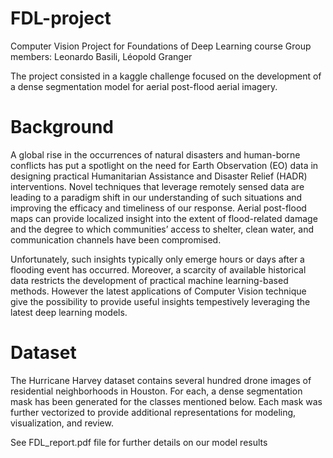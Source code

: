 # FDL-project
Computer Vision Project for Foundations of Deep Learning course
Group members: Leonardo Basili, Léopold Granger

The project consisted in a kaggle challenge focused on the development of a dense segmentation model for aerial post-flood aerial imagery.

# Background
A global rise in the occurrences of natural disasters and human-borne conflicts has put a spotlight on the need for Earth Observation (EO) data in designing practical Humanitarian Assistance and Disaster Relief (HADR) interventions. Novel techniques that leverage remotely sensed data are leading to a paradigm shift in our understanding of such situations and improving the efficacy and timeliness of our response. Aerial post-flood maps can provide localized insight into the extent of flood-related damage and the degree to which communities’ access to shelter, clean water, and communication channels have been compromised. 

Unfortunately, such insights typically only emerge hours or days after a flooding event has occurred. Moreover, a scarcity of available historical data restricts the development of practical machine learning-based methods. However the latest applications of Computer Vision technique give the possibility to provide useful insights tempestively leveraging the latest deep learning models.

# Dataset
The Hurricane Harvey dataset contains several hundred drone images of residential neighborhoods in Houston. For each, a dense segmentation mask has been generated for the classes mentioned below. Each mask was further vectorized to provide additional representations for modeling, visualization, and review.

See FDL_report.pdf file for further details on our model results
